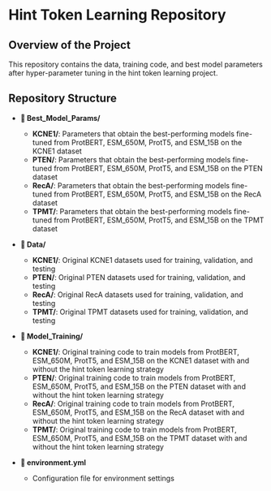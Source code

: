 # Hint Token Learning Repository
## Overview of the Project

This repository contains the data, training code, and best model parameters after hyper-parameter tuning in the hint token learning project.

## Repository Structure

- **📂 Best_Model_Params/**
    -   **KCNE1/**: Parameters that obtain the best-performing models fine-tuned from ProtBERT, ESM_650M, ProtT5, and ESM_15B on the KCNE1 dataset
    -   **PTEN/**: Parameters that obtain the best-performing models fine-tuned from ProtBERT, ESM_650M, ProtT5, and ESM_15B on the PTEN dataset
    -   **RecA/**: Parameters that obtain the best-performing models fine-tuned from ProtBERT, ESM_650M, ProtT5, and ESM_15B on the RecA dataset
    -   **TPMT/**: Parameters that obtain the best-performing models fine-tuned from ProtBERT, ESM_650M, ProtT5, and ESM_15B on the TPMT dataset

- **📂 Data/**
    -   **KCNE1/**: Original KCNE1 datasets used for training, validation, and testing
    -   **PTEN/**: Original PTEN datasets used for training, validation, and testing
    -   **RecA/**: Original RecA datasets used for training, validation, and testing
    -   **TPMT/**: Original TPMT datasets used for training, validation, and testing

- **📂 Model_Training/**
    -   **KCNE1/**: Original training code to train models from ProtBERT, ESM_650M, ProtT5, and ESM_15B on the KCNE1 dataset with and without the hint token learning strategy
    -   **PTEN/**: Original training code to train models from ProtBERT, ESM_650M, ProtT5, and ESM_15B on the PTEN dataset with and without the hint token learning strategy
    -   **RecA/**: Original training code to train models from ProtBERT, ESM_650M, ProtT5, and ESM_15B on the RecA dataset with and without the hint token learning strategy
    -   **TPMT/**: Original training code to train models from ProtBERT, ESM_650M, ProtT5, and ESM_15B on the TPMT dataset with and without the hint token learning strategy

- **📄  environment.yml**
    - Configuration file for environment settings
